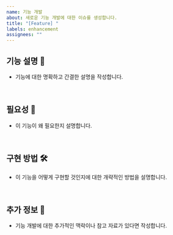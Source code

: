 ```yaml
---
name: 기능 개발
about: 새로운 기능 개발에 대한 이슈를 생성합니다.
title: "[Feature] "
labels: enhancement
assignees: ""
---
```


## 기능 설명 📘

- 기능에 대한 명확하고 간결한 설명을 작성합니다.

<br>

## 필요성 🤔

- 이 기능이 왜 필요한지 설명합니다.

<br>

## 구현 방법 🛠

- 이 기능을 어떻게 구현할 것인지에 대한 개략적인 방법을 설명합니다.

<br>

## 추가 정보 📎

- 기능 개발에 대한 추가적인 맥락이나 참고 자료가 있다면 작성합니다.
